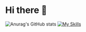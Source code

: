

<!--
**LEESUSUSUSU/LEESUSUSUSU** is a ✨ _special_ ✨ repository because its `README.md` (this file) appears on your GitHub profile.

Here are some ideas to get you started:


- 🔭 I’m currently working on ...
- 🌱 I’m currently learning ...
- 👯 I’m looking to collaborate on ...
- 🤔 I’m looking for help with ...
- 💬 Ask me about ...
- 📫 How to reach me: ...
- 😄 Pronouns: ...
- ⚡ Fun fact: ...
-->


# Hi there 👋

![Anurag's GitHub stats](https://github-readme-stats.vercel.app/api?username=SuYeon&theme=flag-india&show_icons=true)
[![My Skills](https://skillicons.dev/icons?i=js,html,css,react,java,r,eclipse,git,figma&theme=light)](https://skillicons.dev)


